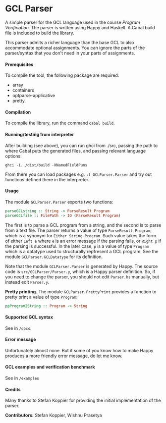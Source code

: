 # GCL Parser

A simple parser for the GCL language used in the course _Program Verification_. The parser is written using Happy and Haskell. A Cabal build file is included to build the library.

This parser admits a richer language than the base GCL to also accommodate optional assignments. You can ignore the parts of the parser/syntax that you don't need in your parts of assignments.

#### Prerequisites
To compile the tool, the following package are required:
* array
* containers
* optparse-applicative
* pretty.

#### Compilation
To compile the library, run the command `cabal build`.

#### Running/testing from interpreter

After building (see above), you can run ghci from ./src, passing the path to where
Cabal puts the generated files, and passing relevant language options:

```
ghci -i../dist/build -XNamedFieldPuns
```

From there you can load packages e.g. `:l GCLParser.Parser` and try out functions defined there in the interpreter.

#### Usage

The module `GCLParser.Parser` exports two functions:

```Haskell
parseGCLstring :: String -> ParseResult Program
parseGCLfile :: FilePath -> IO (ParseResult Program)
```
The first is to parse a GCL program from a string, and the second is to parse from a text file. The parser returns a value of type `ParseResult Program`, which is a synonym for `Either String Program`. Such value takes the form of either `Left e` where `e` is an error message if the parsing fails, or `Right p` if the parsing is successful. In the later case, `p` is a value of type `Program` which is a datatype used to structurally repfresent a GCL program. See the module `GCLParser.GCLDatatype` for its definition.

Note that the module `GCLParser.Parser` is generated by Happy. The source code is `src/GCLParser/Parser.y`, which is a Happy parser definition. So, if you need to change the parser, you should not edit `Parser.hs` manually, but instead edit `Parser.y`.

**Pretty printing.** The module `GCLParser.PrettyPrint` provides a function to pretty print a value of type `Program`:

```Haskell
ppProgram2String :: Program -> String
```

#### Supported GCL syntax

See in `/docs`.

#### Error message

Unfortunately almost none. But if some of you know how to make Happy produces a more friendly error message, do let me know.

#### GCL examples and verification benchmark

See in `/examples`

#### Credits

Many thanks to Stefan Koppier for providing the initial implementation of the parser.

**Contributors:** Stefan Koppier, Wishnu Prasetya
